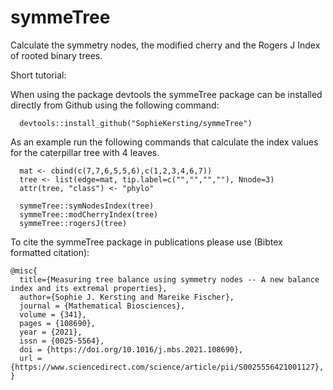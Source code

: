 # symmeTree
Calculate the symmetry nodes, the modified cherry and the Rogers J Index of rooted binary trees.

Short tutorial:

When using the package devtools the symmeTree package can be installed directly from Github using the
following command:

      devtools::install_github("SophieKersting/symmeTree")

As an example run the following commands that calculate the index values for the caterpillar tree with 4 leaves.

      mat <- cbind(c(7,7,6,5,5,6),c(1,2,3,4,6,7))
      tree <- list(edge=mat, tip.label=c("","","",""), Nnode=3)
      attr(tree, "class") <- "phylo"

      symmeTree::symNodesIndex(tree)
      symmeTree::modCherryIndex(tree)
      symmeTree::rogersJ(tree)

To cite the symmeTree package in publications please use (Bibtex formatted citation):

    @misc{
      title={Measuring tree balance using symmetry nodes -- A new balance index and its extremal properties}, 
      author={Sophie J. Kersting and Mareike Fischer},
      journal = {Mathematical Biosciences},
      volume = {341},
      pages = {108690},
      year = {2021},
      issn = {0025-5564},
      doi = {https://doi.org/10.1016/j.mbs.2021.108690},
      url = {https://www.sciencedirect.com/science/article/pii/S0025556421001127},
    }
